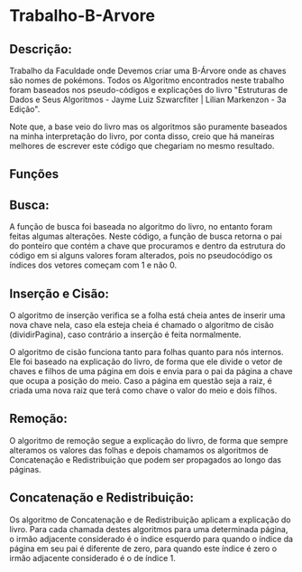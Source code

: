 # Trabalho-B-Arvore
## Descrição:
Trabalho da Faculdade onde Devemos criar uma B-Árvore onde as chaves são nomes de pokémons. Todos os Algoritmo encontrados neste trabalho foram baseados nos pseudo-códigos e explicações do livro "Estruturas de Dados e Seus Algoritmos - Jayme Luiz Szwarcfiter | Lilian Markenzon - 3a Edição".

Note que, a base veio do livro mas os algoritmos são puramente baseados na minha interpretação do livro, por conta disso, creio que há maneiras melhores de escrever este código que chegariam no mesmo resultado.

## Funções
## Busca:
A função de busca foi baseada no algoritmo do livro, no entanto foram feitas algumas alterações. Neste código, a função de busca retorna o pai do ponteiro que contém a chave que procuramos e dentro da estrutura do código em si alguns valores foram alterados, pois no pseudocódigo os índices dos vetores começam com 1 e não 0.

## Inserção e Cisão:
O algoritmo de inserção verifica se a folha está cheia antes de inserir uma nova chave nela, caso ela esteja cheia é chamado o algoritmo de cisão (dividirPagina), caso contrário a inserção é feita normalmente.

O algoritmo de cisão funciona tanto para folhas quanto para nós internos. Ele foi baseado na explicação do livro, de forma que ele divide o vetor de chaves e filhos de uma página em dois e envia para o pai da página a chave que ocupa a posição do meio. Caso a página em questão seja a raiz, é criada uma nova raiz que terá como chave o valor do meio e dois filhos.

## Remoção:
O algoritmo de remoção segue a explicação do livro, de forma que sempre alteramos os valores das folhas e depois chamamos os algoritmos de Concatenação e Redistribuição que podem ser propagados ao longo das páginas.

## Concatenação e Redistribuição:
Os algoritmo de Concatenação e de Redistribuição aplicam a explicação do livro. Para cada chamada destes algoritmos para uma determinada página, o irmão adjacente considerado é o índice esquerdo para quando o índice da página em seu pai é diferente de zero, para quando este índice é zero o irmão adjacente considerado é o de índice 1.